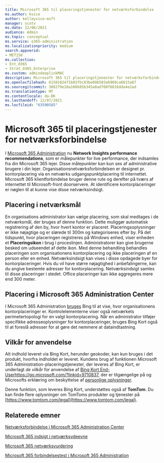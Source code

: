 ```yaml
---
title: Microsoft 365 til placeringstjenester for netværksforbindelse
ms.author: kvice
author: kelleyvice-msft
manager: scotv
ms.date: 12/06/2021
audience: Admin
ms.topic: conceptual
ms.service: o365-administration
ms.localizationpriority: medium
search.appverid:
- MET150
ms.collection:
- Ent_O365
- Strat_O365_Enterprise
ms.custom: admindeeplinkMAC
description: Microsoft 365 til placeringstjenester for netværksforbindelse
ms.openlocfilehash: 6150102471b03fbc83be09b503a6969ca6615a87
ms.sourcegitcommit: 388279e10a160b85b345a8ad760f6816dda4e2ad
ms.translationtype: MT
ms.contentlocale: da-DK
ms.lasthandoff: 12/07/2021
ms.locfileid: "63590585"
---
```

# <a name="microsoft-365-network-connectivity-location-services"></a>Microsoft 365 til placeringstjenester for netværksforbindelse

I <a href="https://go.microsoft.com/fwlink/p/?linkid=2024339" target="_blank">Microsoft 365 Administration</a> nu **Network Insights performance recommendations**, som er målepunkter for live performance, der indsamles fra din Microsoft 365 lejer. Disse målepunkter kan kun ses af administrative brugere i din lejer. Organisationsnetværksforbindelsen er designet pr. kontorplacering via en netværks udgangspunktplacering til internettet. Microsoft 365 klientforbindelse bruger denne rute og derefter på tværs af internettet til Microsoft-front doorservere. At identificere kontorplaceringer er nøglen til at kunne vise disse netværksindsigt.

## <a name="location-in-network-measurements"></a>Placering i netværksmål

En organisations administrator kan vælge placering, som skal medtages i de netværksmål, der bruges af denne funktion. Dette muliggør automatisk registrering af den by, hvor hvert kontor er placeret. Placeringsoplysninger er ikke nøjagtige og er slørede til 300m og kategoriseres efter by. På det tidspunkt, hvor placeringen registreres på Windows enhed, viser enheden et **Placeringsikon** i brug i proceslinjen. Administratorer kan give brugerne besked om udseendet af dette ikon. Med denne behandling behandles placeringen som organisationens kontorplacering og ikke placeringen af en person eller en enhed. Netværksindsigt kan vises i disse opdagede byer for kontorplaceringer. Hvis du vil have større nøjagtighed i anbefalingerne, kan du angive bestemte adresser for kontorplacering. Netværksindsigt samles til disse placeringer i stedet. Office placeringer kan ikke aggregeres mere end 300 meter.

## <a name="location-in-the-microsoft-365-admin-center"></a>Placering i Microsoft 365 Administration Center

I Microsoft 365 Administration <a href="https://go.microsoft.com/fwlink/p/?linkid=2024339" target="_blank">bruges</a> Bing til at vise, hvor organisationens kontorplaceringer er. Kontrolelementerne viser også netværkets perimetertopologi for en valgt kontorplacering. Når en administrator tilføjer specifikke adresseoplysninger for kontorplaceringer, bruges Bing Kort også til at foreslå adresser for at gøre det nemmere at dataindtastning.

## <a name="terms-of-use"></a>Vilkår for anvendelse

Alt indhold leveret via Bing Kort, herunder geokoder, kan kun bruges i det produkt, hvorfra indholdet er leveret. Kundens brug af funktionen Microsoft 365 Administration-placeringstjenester, der leveres af Bing Kort, er underlagt _de vilkår_ for anvendelse af <a href="https://go.microsoft.com/fwlink/p/?linkid=2024339" target="_blank">Bing Kort End-User</a><https://go.microsoft.com/?linkid=9710837>, der er tilgængelige på og Microsofts erklæring om beskyttelse af [personlige oplysninger](https://go.microsoft.com/fwlink/?LinkID=248686).

Denne funktion, som leveres Bing Kort, understøttes også af **TomTom**. Du kan finde flere oplysninger om TomToms produkter og tjenester på [https://www.tomtom.com/legal](https://www.tomtom.com/legal).

## <a name="related-topics"></a>Relaterede emner

[Netværksforbindelse i Microsoft 365 Administration Center](office-365-network-mac-perf-overview.md)

[Microsoft 365 indsigt i netværksydeevne](office-365-network-mac-perf-insights.md)

[Microsoft 365 netværksvurdering](office-365-network-mac-perf-score.md)

[Microsoft 365 forbindelsestest i Microsoft 365 Administration](office-365-network-mac-perf-onboarding-tool.md)
